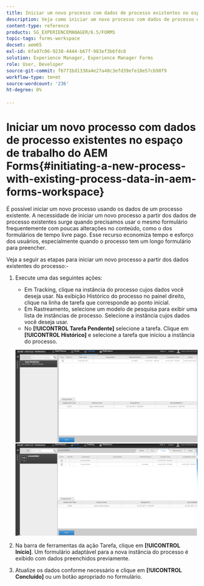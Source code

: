 ```yaml
---
title: Iniciar um novo processo com dados de processo existentes no espaço de trabalho do AEM Forms
description: Veja como iniciar um novo processo com dados de processo existentes no espaço de trabalho do AEM Forms.
content-type: reference
products: SG_EXPERIENCEMANAGER/6.5/FORMS
topic-tags: forms-workspace
docset: aem65
exl-id: 6fa97c06-9238-4444-b67f-983ef3b6fdc8
solution: Experience Manager, Experience Manager Forms
role: User, Developer
source-git-commit: f6771bd1338a4e27a48c3efd39efe18e57cb98f9
workflow-type: tm+mt
source-wordcount: '236'
ht-degree: 0%

---
```


# Iniciar um novo processo com dados de processo existentes no espaço de trabalho do AEM Forms{#initiating-a-new-process-with-existing-process-data-in-aem-forms-workspace}

É possível iniciar um novo processo usando os dados de um processo existente. A necessidade de iniciar um novo processo a partir dos dados de processo existentes surge quando precisamos usar o mesmo formulário frequentemente com poucas alterações no conteúdo, como o dos formulários de tempo livre pago. Esse recurso economiza tempo e esforço dos usuários, especialmente quando o processo tem um longo formulário para preencher.

Veja a seguir as etapas para iniciar um novo processo a partir dos dados existentes do processo:-

1. Execute uma das seguintes ações:

   * Em Tracking, clique na instância do processo cujos dados você deseja usar. Na exibição Histórico do processo no painel direito, clique na linha de tarefa que corresponde ao ponto inicial.
   * Em Rastreamento, selecione um modelo de pesquisa para exibir uma lista de instâncias de processo. Selecione a instância cujos dados você deseja usar.
   * No **[!UICONTROL Tarefa Pendente]** selecione a tarefa. Clique em **[!UICONTROL Histórico]** e selecione a tarefa que iniciou a instância do processo.

   ![Selecione a tarefa](assets/start3_new.png) ![Selecione a tarefa](assets/start1_new.png)

1. Na barra de ferramentas da ação Tarefa, clique em **[!UICONTROL Início]**. Um formulário adaptável para a nova instância do processo é exibido com dados preenchidos previamente.

1. Atualize os dados conforme necessário e clique em **[!UICONTROL Concluído]** ou um botão apropriado no formulário.
